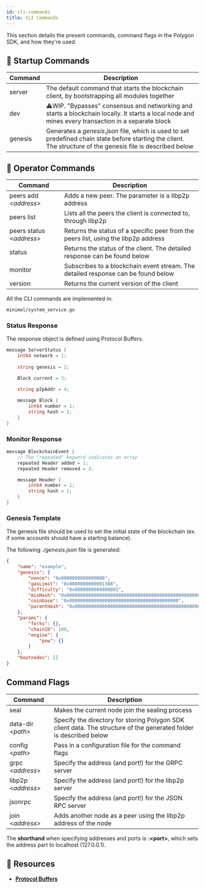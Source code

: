 ```yaml
---
id: cli-commands
title: CLI Commands
---
```


This section details the present commands, command flags in the Polygon SDK, and how they're used.

## 🚀 Startup Commands

| **Command** | **Description**                                                                                                                                      |
|-------------|------------------------------------------------------------------------------------------------------------------------------------------------------|
| server      | The default command that starts the blockchain client, by bootstrapping all modules together                                                         |
| dev         | ⚠️WIP. "Bypasses" consensus and networking and starts a blockchain locally. It starts a local node and mines every transaction in a separate block    |
| genesis     | Generates a *genesis.json* file, which is used to set predefined chain state before starting the client. The structure of the genesis file is described below |


## 👷 Operator Commands

| **Command**            | **Description**                                                                     |
|------------------------|-------------------------------------------------------------------------------------|
| peers add <*address*\>    | Adds a new peer. The parameter is a libp2p address                                  |
| peers list             | Lists all the peers the client is connected to, through libp2p                      |
| peers status <*address*\> | Returns the status of a specific peer from the peers list, using the libp2p address |
| status                 | Returns the status of the client. The detailed response can be found below          |
| monitor                | Subscribes to a blockchain event stream. The detailed response can be found below   |
| version                | Returns the current version of the client  

All the CLI commands are implemented in:
````bash
minimal/system_service.go
````

### Status Response

The response object is defined using Protocol Buffers.
````go title="minimal/proto/system.proto"
message ServerStatus {
    int64 network = 1;
    
    string genesis = 2;

    Block current = 3;

    string p2pAddr = 4;
    
    message Block {
        int64 number = 1;
        string hash = 2;
    }
}
````

### Monitor Response
````go title="minimal/proto/system.proto"
message BlockchainEvent {
    // The "repeated" keyword indicates an array
    repeated Header added = 1;
    repeated Header removed = 2;

    message Header {
        int64 number = 1;
        string hash = 2;
    }
}
````

### Genesis Template
The genesis file should be used to set the initial state of the blockchain (ex. if some accounts should have a starting balance).

The following *./genesis.json* file is generated:
````json
{
    "name": "example",
    "genesis": {
        "nonce": "0x0000000000000000",
        "gasLimit": "0x0000000000001388",
        "difficulty": "0x0000000000000001",
        "mixHash": "0x0000000000000000000000000000000000000000000000000000000000000000",
        "coinbase": "0x0000000000000000000000000000000000000000",
        "parentHash": "0x0000000000000000000000000000000000000000000000000000000000000000"
    },
    "params": {
        "forks": {},
        "chainID": 100,
        "engine": {
            "pow": {}
        }
    },
    "bootnodes": []
}
````

## Command Flags

| **Command**       | **Description**                                                                                                     |
|-------------------|---------------------------------------------------------------------------------------------------------------------|
| seal              | Makes the current node join the sealing process                                                                     |
| data-dir <*path*\>  | Specify the directory for storing Polygon SDK client data. The structure of the generated folder is described below |
| config <*path*\>    | Pass in a configuration file for the command flags                                                                  |
| grpc <*address*\>   | Specify the address (and port!) for the GRPC server                                                                 |
| libp2p <*address*\> | Specify the address (and port!) for the libp2p server                                                               |
| jsonrpc           | Specify the address (and port!) for the JSON RPC server                                                             |
| join <*address*\>   | Adds another node as a peer using the libp2p address of the node                                                    |

The **shorthand** when specifying addresses and ports is **:<port\>**, which sets the address part to localhost (127.0.0.1).

## 📜 Resources
* **[Protocol Buffers](https://developers.google.com/protocol-buffers)**